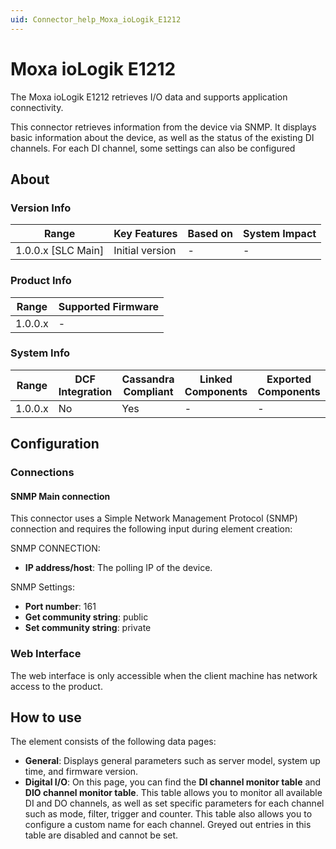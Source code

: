 ```yaml
---
uid: Connector_help_Moxa_ioLogik_E1212
---
```


# Moxa ioLogik E1212

The Moxa ioLogik E1212 retrieves I/O data and supports application connectivity.

This connector retrieves information from the device via SNMP. It displays basic information about the device, as well as the status of the existing DI channels. For each DI channel, some settings can also be configured

## About

### Version Info

| Range                | Key Features     | Based on     | System Impact     |
|----------------------|------------------|--------------|-------------------|
| 1.0.0.x \[SLC Main\] | Initial version  | \-           | \-                |

### Product Info

| Range     | Supported Firmware     |
|-----------|------------------------|
| 1.0.0.x   | \-                     |

### System Info

| Range     | DCF Integration     | Cassandra Compliant     | Linked Components     | Exported Components     |
|-----------|---------------------|-------------------------|-----------------------|-------------------------|
| 1.0.0.x   | No                  | Yes                     | \-                    | \-                      |

## Configuration

### Connections

#### SNMP Main connection

This connector uses a Simple Network Management Protocol (SNMP) connection and requires the following input during element creation:

SNMP CONNECTION:

- **IP address/host**: The polling IP of the device.

SNMP Settings:

- **Port number**: 161
- **Get community string**: public
- **Set community string**: private

### Web Interface

The web interface is only accessible when the client machine has network access to the product.

## How to use

The element consists of the following data pages:

- **General**: Displays general parameters such as server model, system up time, and firmware version.
- **Digital I/O**: On this page, you can find the **DI channel monitor table** and **DIO channel monitor table**. This table allows you to monitor all available DI and DO channels, as well as set specific parameters for each channel such as mode, filter, trigger and counter.
This table also allows you to configure a custom name for each channel. Greyed out entries in this table are disabled and cannot be set.
